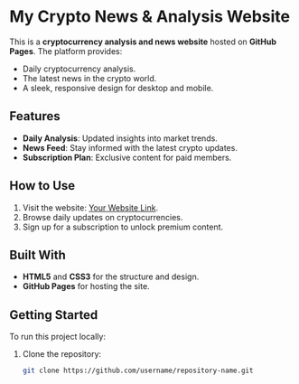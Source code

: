 # My Crypto News & Analysis Website

This is a **cryptocurrency analysis and news website** hosted on **GitHub Pages**. The platform provides:
- Daily cryptocurrency analysis.
- The latest news in the crypto world.
- A sleek, responsive design for desktop and mobile.

## Features
- **Daily Analysis**: Updated insights into market trends.
- **News Feed**: Stay informed with the latest crypto updates.
- **Subscription Plan**: Exclusive content for paid members.

## How to Use
1. Visit the website: [Your Website Link](https://iraqcryptogithub.io).
2. Browse daily updates on cryptocurrencies.
3. Sign up for a subscription to unlock premium content.

## Built With
- **HTML5** and **CSS3** for the structure and design.
- **GitHub Pages** for hosting the site.

## Getting Started
To run this project locally:
1. Clone the repository:
   ```bash
   git clone https://github.com/username/repository-name.git
